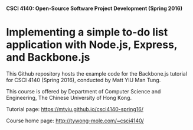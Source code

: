#### CSCI 4140: Open-Source Software Project Development (Spring 2016)
# Implementing a simple to-do list application with Node.js, Express, and Backbone.js

This Github repository hosts the example code for the Backbone.js tutorial for CSCI 4140 (Spring 2016), conducted by Matt YIU Man Tung.

This course is offered by Department of Computer Science and Engineering, The Chinese University of Hong Kong.

Tutorial page: <https://mtyiu.github.io/csci4140-spring16/>

Course home page: <http://tywong-mole.com/~csci4140/>
